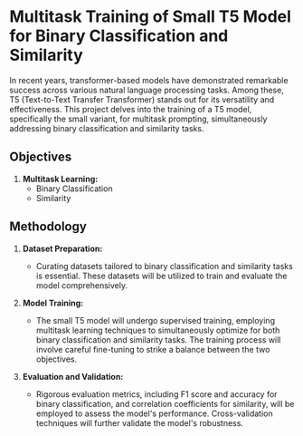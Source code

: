 # Multitask Training of Small T5 Model for Binary Classification and Similarity

In recent years, transformer-based models have demonstrated remarkable success across various natural language processing tasks. Among these, T5 (Text-to-Text Transfer Transformer) stands out for its versatility and effectiveness. This project delves into the training of a T5 model, specifically the small variant, for multitask prompting, simultaneously addressing binary classification and similarity tasks.

## Objectives

1. **Multitask Learning:**
   - Binary Classification
   - Similarity

## Methodology

1. **Dataset Preparation:**
   - Curating datasets tailored to binary classification and similarity tasks is essential. These datasets will be utilized to train and evaluate the model comprehensively.

2. **Model Training:**
   - The small T5 model will undergo supervised training, employing multitask learning techniques to simultaneously optimize for both binary classification and similarity tasks. The training process will involve careful fine-tuning to strike a balance between the two objectives.

4. **Evaluation and Validation:**
   - Rigorous evaluation metrics, including F1 score and accuracy for binary classification, and correlation coefficients for similarity, will be employed to assess the model's performance. Cross-validation techniques will further validate the model's robustness.
